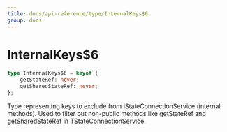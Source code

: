 ```yaml
---
title: docs/api-reference/type/InternalKeys$6
group: docs
---
```


# InternalKeys$6

```ts
type InternalKeys$6 = keyof {
    getStateRef: never;
    getSharedStateRef: never;
};
```

Type representing keys to exclude from IStateConnectionService (internal methods).
Used to filter out non-public methods like getStateRef and getSharedStateRef in TStateConnectionService.
